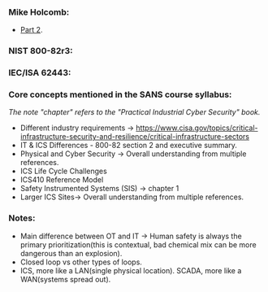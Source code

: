 ### Mike Holcomb:
- [Part 2](https://www.youtube.com/watch?v=Ue8JjQigv-4&list=PLOSJSv0hbPZAlINIh1HcB0L8AZcSPc80g&index=2).

### NIST 800-82r3:


### IEC/ISA 62443:


### Core concepts mentioned in the SANS course syllabus:  
_The note "chapter" refers to the "Practical Industrial Cyber Security" book._
- Different industry requirements -> https://www.cisa.gov/topics/critical-infrastructure-security-and-resilience/critical-infrastructure-sectors
- IT & ICS Differences - 800-82 section 2 and executive summary.
- Physical and Cyber Security -> Overall understanding from multiple references.
- ICS Life Cycle Challenges 
- ICS410 Reference Model 
- Safety Instrumented Systems (SIS) -> chapter 1
- Larger ICS Sites-> Overall understanding from multiple references.

### Notes:
- Main difference between OT and IT -> Human safety is always the primary prioritization(this is contextual, bad chemical mix can be more dangerous than an explosion).
- Closed loop vs other types of loops.
- ICS, more like a LAN(single physical location). SCADA, more like a WAN(systems spread out).
